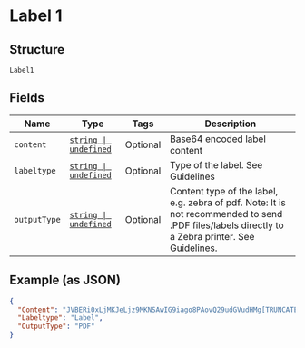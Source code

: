 
# Label 1

## Structure

`Label1`

## Fields

| Name | Type | Tags | Description |
|  --- | --- | --- | --- |
| `content` | [`string \| undefined`](../../doc/models/string-enum.md) | Optional | Base64 encoded label content |
| `labeltype` | [`string \| undefined`](../../doc/models/string-enum.md) | Optional | Type of the label. See Guidelines |
| `outputType` | [`string \| undefined`](../../doc/models/string-enum.md) | Optional | Content type of the label, e.g. zebra of pdf. Note: It is not recommended to send .PDF files/labels directly to a Zebra printer. See Guidelines. |

## Example (as JSON)

```json
{
  "Content": "JVBERi0xLjMKJeLjz9MKNSAwIG9iago8PAovQ29udGVudHMg[TRUNCATED]",
  "Labeltype": "Label",
  "OutputType": "PDF"
}
```

